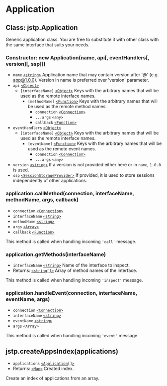 # Application

## Class: jstp.Application

Generic application class. You are free to substitute it with other class with
the same interface that suits your needs.

### Constructor: new Application(name, api\[, eventHandlers\[, version\]\[, ssp\]\])

- `name` [`<string>`][string] Application name that may contain version after
  '@' (e.g. app@1.0.0). Version in name is preferred over 'version' parameter.
- `api` [`<Object>`][object]
  - `[interfaceName]` [`<Object>`][object] Keys with the arbitrary names that
    will be used as the remote interface names.
    - `[methodName]` [`<Function>`][function] Keys with the arbitrary names
      that will be used as the remote method names.
      - `connection` [`<Connection>`][connection]
      - `...args` `<any>`
      - `callback` [`<Function>`][function]
- `eventHandlers` [`<Object>`][object]
  - `[interfaceName]` [`<Object>`][object] Keys with the arbitrary names that
    will be used as the remote interface names.
    - `[eventName]` [`<Function>`][function] Keys with the arbitrary names that
      will be used as the remote event names.
      - `connection` [`<Connection>`][connection]
      - `...args` `<any>`
- `version` [`<string>`][string] If a version is not provided either here or in
  `name`, `1.0.0` is used.
- `ssp` [`<SessionStorageProvider>`][ssp] If provided, it is used to store
  sessions independently of other applications.

### application.callMethod(connection, interfaceName, methodName, args, callback)

- `connection` [`<Connection>`][connection]
- `interfaceName` [`<string>`][string]
- `methodName` [`<string>`][string]
- `args` [`<Array>`][array]
- `callback` [`<Function>`][function]

This method is called when handling incoming `'call'` message.

### application.getMethods(interfaceName)

- `interfaceName` [`<string>`][string] Name of the interface to inspect.
- Returns: [`<string[]>`][string] Array of method names of the interface.

This method is called when handling incoming `'inspect'` message.

### application.handleEvent(connection, interfaceName, eventName, args)

- `connection` [`<Connection>`][connection]
- `interfaceName` [`<string>`][string]
- `eventName` [`<string>`][string]
- `args` [`<Array>`][array]

This method is called when handling incoming `'event'` message.

## jstp.createAppsIndex(applications)

- `applications` [`<Application[]>`](#class-jstpapplication)
- Returns: [`<Map>`][map] Created index.

Create an index of applications from an array.

[connection]: ./connection.md#class-jstpconnection
[ssp]: ./session-storage-provider.md#interface-jstpsessionstorageprovider
[string]: https://developer.mozilla.org/en-US/docs/Web/JavaScript/Data_structures#String_type
[object]: https://developer.mozilla.org/en-US/docs/Web/JavaScript/Reference/Global_Objects/Object
[array]: https://developer.mozilla.org/en-US/docs/Web/JavaScript/Reference/Global_Objects/Array
[map]: https://developer.mozilla.org/en-US/docs/Web/JavaScript/Reference/Global_Objects/Map
[function]: https://developer.mozilla.org/en-US/docs/Web/JavaScript/Reference/Global_Objects/Function
